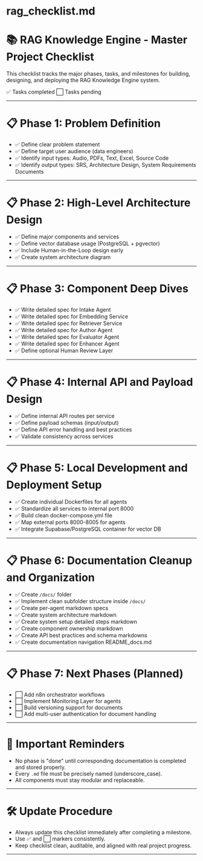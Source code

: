 # rag_checklist.md

# 📚 RAG Knowledge Engine - Master Project Checklist

This checklist tracks the major phases, tasks, and milestones for building, designing, and deploying the RAG Knowledge Engine system.

✅ Tasks completed
⬜ Tasks pending

---

# 📋 Phase 1: Problem Definition

- ✅ Define clear problem statement
- ✅ Define target user audience (data engineers)
- ✅ Identify input types: Audio, PDFs, Text, Excel, Source Code
- ✅ Identify output types: SRS, Architecture Design, System Requirements Documents

---

# 📋 Phase 2: High-Level Architecture Design

- ✅ Define major components and services
- ✅ Define vector database usage (PostgreSQL + pgvector)
- ✅ Include Human-in-the-Loop design early
- ✅ Create system architecture diagram

---

# 📋 Phase 3: Component Deep Dives

- ✅ Write detailed spec for Intake Agent
- ✅ Write detailed spec for Embedding Service
- ✅ Write detailed spec for Retriever Service
- ✅ Write detailed spec for Author Agent
- ✅ Write detailed spec for Evaluator Agent
- ✅ Write detailed spec for Enhancer Agent
- ✅ Define optional Human Review Layer

---

# 📋 Phase 4: Internal API and Payload Design

- ✅ Define internal API routes per service
- ✅ Define payload schemas (input/output)
- ✅ Define API error handling and best practices
- ✅ Validate consistency across services

---

# 📋 Phase 5: Local Development and Deployment Setup

- ✅ Create individual Dockerfiles for all agents
- ✅ Standardize all services to internal port 8000
- ✅ Build clean docker-compose.yml file
- ✅ Map external ports 8000-8005 for agents
- ✅ Integrate Supabase/PostgreSQL container for vector DB

---

# 📋 Phase 6: Documentation Cleanup and Organization

- ✅ Create `/docs/` folder
- ✅ Implement clean subfolder structure inside `/docs/`
- ✅ Create per-agent markdown specs
- ✅ Create system architecture markdown
- ✅ Create system setup detailed steps markdown
- ✅ Create component ownership markdown
- ✅ Create API best practices and schema markdowns
- ✅ Create documentation navigation README_docs.md

---

# 📋 Phase 7: Next Phases (Planned)

- ⬜ Add n8n orchestrator workflows
- ⬜ Implement Monitoring Layer for agents
- ⬜ Build versioning support for documents
- ⬜ Add multi-user authentication for document handling

---

# 📢 Important Reminders

- No phase is "done" until corresponding documentation is completed and stored properly.
- Every `.md` file must be precisely named (underscore_case).
- All components must stay modular and replaceable.

---

# 🛠️ Update Procedure

- Always update this checklist immediately after completing a milestone.
- Use ✅ and ⬜ markers consistently.
- Keep checklist clean, auditable, and aligned with real project progress.

---

